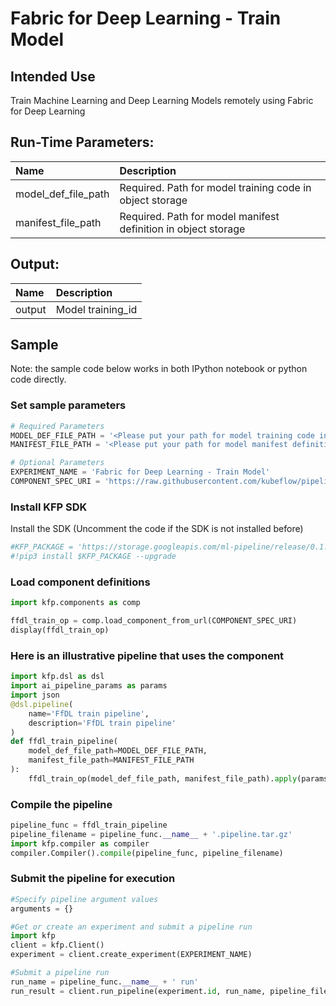 
# Fabric for Deep Learning - Train Model

## Intended Use
Train Machine Learning and Deep Learning Models remotely using Fabric for Deep Learning

## Run-Time Parameters:
Name | Description
:--- | :----------
model_def_file_path | Required. Path for model training code in object storage
manifest_file_path | Required. Path for model manifest definition in object storage

## Output:
Name | Description
:--- | :----------
output | Model training_id

## Sample

Note: the sample code below works in both IPython notebook or python code directly.

### Set sample parameters
```python
# Required Parameters
MODEL_DEF_FILE_PATH = '<Please put your path for model training code in the object storage bucket>'
MANIFEST_FILE_PATH = '<Please put your path for model manifest definition in the object storage bucket>'
```

```python
# Optional Parameters
EXPERIMENT_NAME = 'Fabric for Deep Learning - Train Model'
COMPONENT_SPEC_URI = 'https://raw.githubusercontent.com/kubeflow/pipelines/master/components/ibm-components/ffdl/train/component.yaml'
```

### Install KFP SDK
Install the SDK (Uncomment the code if the SDK is not installed before)


```python
#KFP_PACKAGE = 'https://storage.googleapis.com/ml-pipeline/release/0.1.12/kfp.tar.gz'
#!pip3 install $KFP_PACKAGE --upgrade
```
### Load component definitions


```python
import kfp.components as comp

ffdl_train_op = comp.load_component_from_url(COMPONENT_SPEC_URI)
display(ffdl_train_op)
```

### Here is an illustrative pipeline that uses the component


```python
import kfp.dsl as dsl
import ai_pipeline_params as params
import json
@dsl.pipeline(
    name='FfDL train pipeline',
    description='FfDL train pipeline'
)
def ffdl_train_pipeline(
    model_def_file_path=MODEL_DEF_FILE_PATH, 
    manifest_file_path=MANIFEST_FILE_PATH
):
    ffdl_train_op(model_def_file_path, manifest_file_path).apply(params.use_ai_pipeline_params('kfp-creds'))
```

### Compile the pipeline


```python
pipeline_func = ffdl_train_pipeline
pipeline_filename = pipeline_func.__name__ + '.pipeline.tar.gz'
import kfp.compiler as compiler
compiler.Compiler().compile(pipeline_func, pipeline_filename)
```

### Submit the pipeline for execution


```python
#Specify pipeline argument values
arguments = {}

#Get or create an experiment and submit a pipeline run
import kfp
client = kfp.Client()
experiment = client.create_experiment(EXPERIMENT_NAME)

#Submit a pipeline run
run_name = pipeline_func.__name__ + ' run'
run_result = client.run_pipeline(experiment.id, run_name, pipeline_filename, arguments)
```
